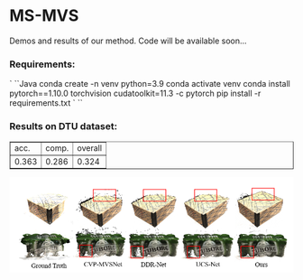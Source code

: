 # MS-MVS
Demos and results of our method. Code will be available soon...

<h3>Requirements:</h3>
` ``Java
conda create -n venv python=3.9
conda activate venv
conda install pytorch==1.10.0 torchvision cudatoolkit=11.3 -c pytorch
pip install -r requirements.txt
` ``

<h3>Results on DTU dataset:</h3>
<table border="1">
    <tr>
        <td>acc.</td>
        <td>comp.</td>
        <td>overall</td>
    </tr>
    <tr>
        <td>0.363</td>
        <td>0.286</td>
        <td>0.324</td>
    </tr>
</table>

<img src="DTUCompare.png" alt="Big Boat">
